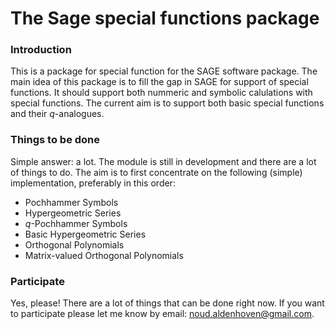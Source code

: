 The Sage special functions package
==========================

### Introduction

This is a package for special function for the SAGE software package. The main
idea of this package is to fill the gap in SAGE for support of special 
functions. It should support both nummeric and symbolic calulations with 
special functions. The current aim is to support both basic special functions
and their $q$-analogues.

### Things to be done

Simple answer: a lot.
The module is still in development and there are a lot of things to do.
The aim is to first concentrate on the following (simple) implementation,
preferably in this order:

+ Pochhammer Symbols
+ Hypergeometric Series
+ $q$-Pochhammer Symbols
+ Basic Hypergeometric Series
+ Orthogonal Polynomials
+ Matrix-valued Orthogonal Polynomials

### Participate

Yes, please! There are a lot of things that can be done right now. If you
want to participate please let me know by email: <noud.aldenhoven@gmail.com>.
